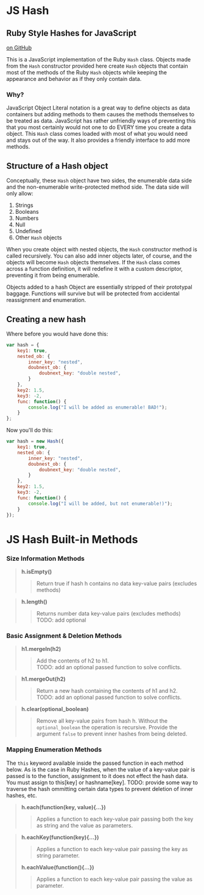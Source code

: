 # JS Hash

## Ruby Style Hashes for JavaScript

[on GitHub](http://github.com/Jeff-Russ/ruby-hash-for-js)  
	
This is a JavaScript implementation of the Ruby `Hash` class. Objects made from the `Hash` constructor provided here create `Hash` objects that contain most of the methods of the Ruby `Hash` objects while keeping the appearance and behavior as if they only contain data.  

### Why?  

JavaScript Object Literal notation is a great way to define objects as data containers but adding methods to them causes the methods themselves to be treated as data. JavaScript has rather unfriendly ways of preventing this that you most certainly would not one to do EVERY time you create a data object. This `Hash` class comes loaded with most of what you would need and stays out of the way. It also provides a friendly interface to add more methods.  

## Structure of a Hash object

Conceptually, these `Hash` object have two sides, the enumerable data side and the non-enumerable write-protected method side. The data side will only allow:  
 
1. Strings
2. Booleans
3. Numbers
4. Null
5. Undefined
6. Other `Hash` objects

When you create object with nested objects, the `Hash` constructor method is called recursively. You can also add inner objects later, of course, and the objects will become `Hash` objects themselves. If the `Hash` class comes across a function definition, it will redefine it with a custom descriptor, preventing it from being enumerable.  

Objects added to a hash Object are essentially stripped of their prototypal  baggage. Functions will survive but will be protected from accidental reassignment and enumeration.  

## Creating a new hash

Where before you would have done this:  

```javascript
var hash = {
	key1: true,
	nested_ob: {
		inner_key: "nested",
		doubnest_ob: {
			doubnext_key: "double nested",
		}
	},
	key2: 1.5,
	key3: -2,
	func: function() {
		console.log("I will be added as enumerable! BAD!");
	}
};
```

Now you'll do this:

```javascript
var hash = new Hash({
	key1: true,
	nested_ob: {
		inner_key: "nested",
		doubnest_ob: {
			doubnext_key: "double nested",
		}
	},
	key2: 1.5,
	key3: -2,
	func: function() {
		console.log("I will be added, but not enumerable!)");
	}
});
```


# JS Hash Built-in Methods

### Size Information Methods
  
> __h.isEmpty()__  
>> Return true if hash h contains no data key-value pairs (excludes methods)  
  
> __h.length()__  
>> Returns number data key-value pairs (excludes methods)  
>> TODO: add optional  
  
### Basic Assignment & Deletion Methods
    
> __h1.mergeIn(h2)__ 
>> Add the contents of h2 to h1.  
>> TODO: add an optional passed function to solve conflicts.

> __h1.mergeOut(h2)__
>> Return a new hash containing the contents of h1 and h2.  
>> TODO: add an optional passed function to solve conflicts.

> __h.clear(optional_boolean)__  
>> Remove all key-value pairs from hash h.
>> Without the `optional_boolean` the operation is recursive. Provide the argument `false` to prevent inner hashes from being deleted.  
  
### Mapping Enumeration Methods

The `this` keyword available inside the passed function in each method below. As is the case in Ruby Hashes, when the value of a 
key-value pair is passed is to the function, assignment to it does not effect the hash data. You must assign to this[key] or hashname[key]. TODO: provide some way to traverse the hash ommitting certain data types to prevent deletion of inner hashes, etc.  

> __h.each(function(key, value){...})__  
>> Applies a function to each key-value pair passing both the key as string and the value as parameters.   
  
> __h.eachKey(function(key){...})__  
>> Applies a function to each key-value pair passing the key as string parameter. 
>> 
> __h.eachValue(function(){...})__  
>> Applies a function to each key-value pair passing the value as parameter.  


